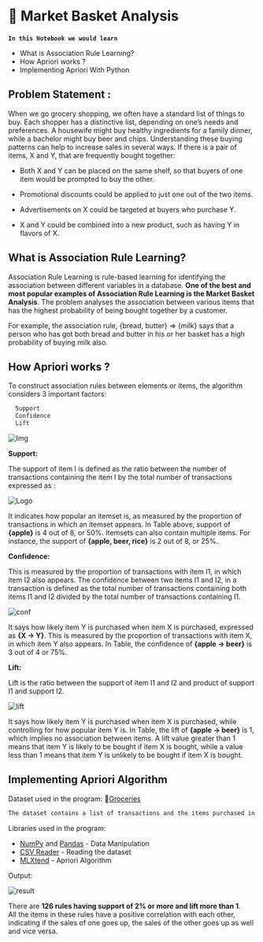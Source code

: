 
# 🚀 Market Basket Analysis

**`In this Notebook we would learn`** 
​
* What is Association Rule Learning? ​
* How Apriori works ?
* Implementing Apriori With Python

## Problem Statement :
When we go grocery shopping, we often have a standard list of things to buy. Each shopper has a distinctive list, depending on one’s needs and preferences. A housewife might buy healthy ingredients for a family dinner, while a bachelor might buy beer and chips. Understanding these buying patterns can help to increase sales in several ways. If there is a pair of items, X and Y, that are frequently bought together:

* Both X and Y can be placed on the same shelf, so that buyers of one item would be prompted to buy the other.

* Promotional discounts could be applied to just one out of the two items.

* Advertisements on X could be targeted at buyers who purchase Y.

* X and Y could be combined into a new product, such as having Y in flavors of X.

## What is Association Rule Learning?

Association Rule Learning is rule-based learning for identifying the association between different variables in a database. **One of the best and most popular examples of Association Rule Learning is the Market Basket Analysis**. The problem analyses the association between various items that has the highest probability of being bought together by a customer.

For example, the association rule, {bread, butter} => {milk} says that a person who has got both bread and butter in his or her basket has a high probability of buying milk also.

## How Apriori works ?

To construct association rules between elements or items, the algorithm considers 3 important factors:
```bash
  Support
  Confidence
  Lift
```
![Img](https://annalyzin.files.wordpress.com/2016/04/association-rule-support-table.png?w=503&h=447)

**Support:**

The support of item I is defined as the ratio between the number of transactions containing the item I by the total number of transactions expressed as :

![Logo](https://miro.medium.com/max/403/0*pyOADkeaWyrVP2ft.png)

It indicates how popular an itemset is, as measured by the proportion of transactions in which an itemset appears. In Table above, support of **{apple}** is 4 out of 8, or 50%. Itemsets can also contain multiple items. For instance, the support of **{apple, beer, rice}** is 2 out of 8, or 25%.

**Confidence:**

This is measured by the proportion of transactions with item I1, in which item I2 also appears. The confidence between two items I1 and I2,  in a transaction is defined as the total number of transactions containing both items I1 and I2 divided by the total number of transactions containing I1.

![conf](https://miro.medium.com/max/576/1*50GI4dR58MnhwBP9dw6nFQ.png)

It says how likely item Y is purchased when item X is purchased, expressed as **{X -> Y}**. This is measured by the proportion of transactions with item X, in which item Y also appears. In Table, the confidence of **{apple -> beer}** is 3 out of 4 or 75%.

**Lift:**

Lift is the ratio between the support of item I1 and I2 and product of support I1 and support I2.

![lift](http://www.dataminingapps.com/wp-content/uploads/2017/03/lift.png')

It says how likely item Y is purchased when item X is purchased, while controlling for how popular item Y is. In Table, the lift of **{apple -> beer}** is 1, which implies no association between items. A lift value greater than 1 means that item Y is likely to be bought if item X is bought, while a value less than 1 means that item Y is unlikely to be bought if item X is bought.

## Implementing Apriori Algorithm

Dataset used in the program: 🔗[Groceries](https://www.kaggle.com/datasets/shrikantuppin/groceries)

```bash
The dataset contains a list of transactions and the items purchased in each transaction in a Super-Market.
```

Libraries used in the program: 

* [NumPy](https://numpy.org/doc/stable/) and [Pandas](https://pandas.pydata.org/docs/) - Data Manipulation
* [CSV Reader](https://docs.python.org/3/library/csv.html) - Reading the dataset
* [MLXtend](https://rasbt.github.io/mlxtend/) - Apriori Algorithm

Output:

![result](https://github.com/yuvraj-kalsi/Market-Basket-Analysis/assets/84912620/7326c27f-9b8a-4d5f-a004-03c74ee8c228)

There are **126 rules having support of 2% or more and lift more than 1**.  
All the items in these rules have a positive correlation with each other, indicating if the sales of one goes up, the sales of the other goes up as well and vice versa.
